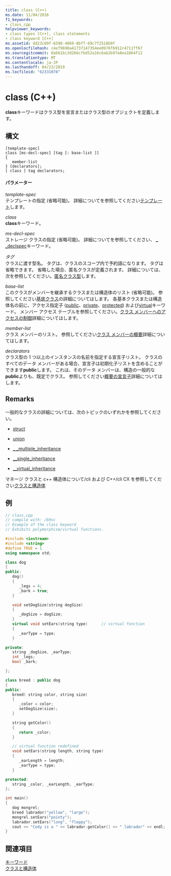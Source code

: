 ```yaml
---
title: class (C++)
ms.date: 11/04/2016
f1_keywords:
- class_cpp
helpviewer_keywords:
- class types [C++], class statements
- class keyword [C++]
ms.assetid: dd23c09f-6598-4069-8bff-69c7f2518b9f
ms.openlocfilehash: c4ef9690a41737147354ee0976f6912c4711ff67
ms.sourcegitcommit: 0ab61bc3d2b6cfbd52a16c6ab2b97a8ea1864f12
ms.translationtype: MT
ms.contentlocale: ja-JP
ms.lasthandoff: 04/23/2019
ms.locfileid: "62331078"
---
```

# <a name="class-c"></a>class (C++)

**class**キーワードはクラス型を宣言またはクラス型のオブジェクトを定義します。

## <a name="syntax"></a>構文

```
[template-spec]
class [ms-decl-spec] [tag [: base-list ]]
{
   member-list
} [declarators];
[ class ] tag declarators;
```

#### <a name="parameters"></a>パラメーター

*template-spec*<br/>
テンプレートの指定 (省略可能)。 詳細についてを参照してください[テンプレート](templates-cpp.md)します。

*class*<br/>
**class**キーワード。

*ms-decl-spec*<br/>
ストレージ クラスの指定 (省略可能)。 詳細についてを参照してください、 [_ _declspec](../cpp/declspec.md)キーワード。

*タグ*<br/>
クラスに渡す型名。 タグは、クラスのスコープ内で予約語になります。 タグは省略できます。 省略した場合、匿名クラスが定義されます。 詳細については、次を参照してください。[匿名クラス型](../cpp/anonymous-class-types.md)します。

*base-list*<br/>
このクラスがメンバーを継承するクラスまたは構造体のリスト (省略可能)。 参照してください[基底クラス](../cpp/base-classes.md)の詳細についてはします。 各基本クラスまたは構造体名の前に、アクセス指定子 ([public](../cpp/public-cpp.md)、[private](../cpp/private-cpp.md)、[protected](../cpp/protected-cpp.md)) および[virtual](../cpp/virtual-cpp.md)キーワード。 メンバー アクセス テーブルを参照してください。[クラス メンバーへのアクセスの制御](member-access-control-cpp.md)詳細についてはします。

*member-list*<br/>
クラス メンバーのリスト。 参照してください[クラス メンバーの概要](../cpp/class-member-overview.md)詳細についてはします。

*declarators*<br/>
クラス型の 1 つ以上のインスタンスの名前を指定する宣言子リスト。 クラスのすべてのデータ メンバーがある場合、宣言子は初期化子リストを含めることができます**public**します。 これは、そのデータ メンバーは、構造の一般的な**public**よりも、既定でクラス。 参照してください[概要の宣言子](../cpp/overview-of-declarators.md)詳細についてはします。

## <a name="remarks"></a>Remarks

一般的なクラスの詳細については、次のトピックのいずれかを参照してください。

- [struct](../cpp/struct-cpp.md)

- [union](../cpp/unions.md)

- [_ _multiple_inheritance](../cpp/inheritance-keywords.md)

- [__single_inheritance](../cpp/inheritance-keywords.md)

- [__virtual_inheritance](../cpp/inheritance-keywords.md)

マネージ クラスと c++ 構造体について/cli および C++/cli CX を参照してください[クラスと構造体](../extensions/classes-and-structs-cpp-component-extensions.md)

## <a name="example"></a>例

```cpp
// class.cpp
// compile with: /EHsc
// Example of the class keyword
// Exhibits polymorphism/virtual functions.

#include <iostream>
#include <string>
#define TRUE = 1
using namespace std;

class dog
{
public:
   dog()
   {
      _legs = 4;
      _bark = true;
   }

   void setDogSize(string dogSize)
   {
      _dogSize = dogSize;
   }
   virtual void setEars(string type)      // virtual function
   {
      _earType = type;
   }

private:
   string _dogSize, _earType;
   int _legs;
   bool _bark;

};

class breed : public dog
{
public:
   breed( string color, string size)
   {
      _color = color;
      setDogSize(size);
   }

   string getColor()
   {
      return _color;
   }

   // virtual function redefined
   void setEars(string length, string type)
   {
      _earLength = length;
      _earType = type;
   }

protected:
   string _color, _earLength, _earType;
};

int main()
{
   dog mongrel;
   breed labrador("yellow", "large");
   mongrel.setEars("pointy");
   labrador.setEars("long", "floppy");
   cout << "Cody is a " << labrador.getColor() << " labrador" << endl;
}
```

## <a name="see-also"></a>関連項目

[キーワード](../cpp/keywords-cpp.md)<br/>
[クラスと構造体](../cpp/classes-and-structs-cpp.md)
